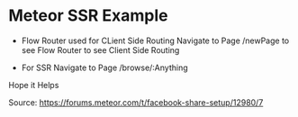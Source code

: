# Meteor SSR Example

- Flow Router used for CLient Side Routing
 Navigate to Page /newPage to see Flow Router to see Client Side Routing


- For SSR
Navigate to Page /browse/:Anything



Hope it Helps


Source: https://forums.meteor.com/t/facebook-share-setup/12980/7

